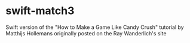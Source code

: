 swift-match3
============

Swift version of the "How to Make a Game Like Candy Crush" tutorial by Matthijs Hollemans originally posted on the Ray Wanderlich's site
